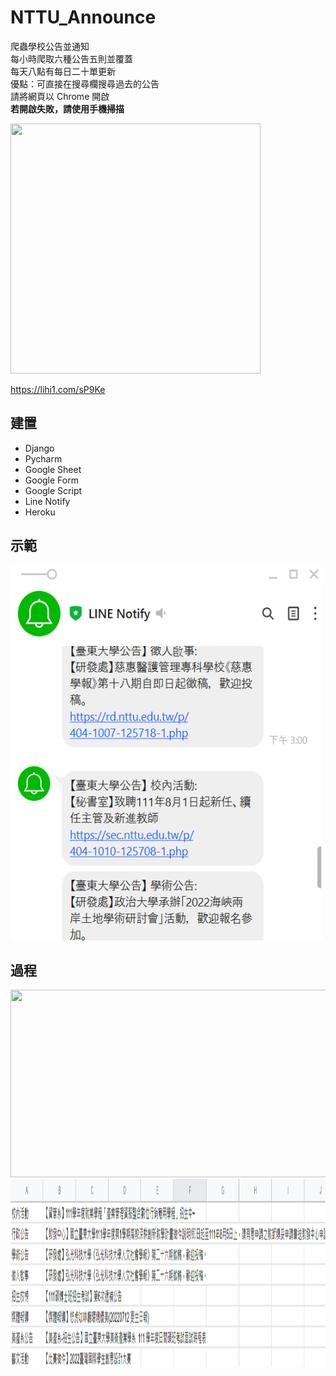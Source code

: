 # NTTU_Announce
爬蟲學校公告並通知
<br>每小時爬取六種公告五則並覆蓋<br>
每天八點有每日二十單更新<br>
優點：可直接在搜尋欄搜尋過去的公告<br>
請將網頁以 Chrome 開啟<br>
**若開啟失敗，請使用手機掃描**


<img width="400" height="400" src="https://i.imgur.com/7i4pU1e.png"/>

https://lihi1.com/sP9Ke



## 建置
* Django
* Pycharm
* Google Sheet
* Google Form
* Google Script
* Line Notify
* Heroku

## 示範
<img width="500" height="600" src="https://github.com/SmallliDinosaur/NTTU_Announce/blob/main/%E7%AF%84%E4%BE%8B.png"/>

## 過程
<img width="700" height="300" src="https://github.com/SmallliDinosaur/NTTU_Announce/blob/main/image/%E9%80%A3.png"/>
<img width="700" height="300" src="https://github.com/SmallliDinosaur/NTTU_Announce/blob/main/image/sheet.png"/>

<br>


